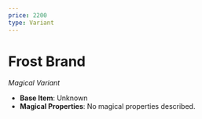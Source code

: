 ```yaml
---
price: 2200
type: Variant
---
```

# Frost Brand

*Magical Variant*

- **Base Item**: Unknown
- **Magical Properties**: No magical properties described.


